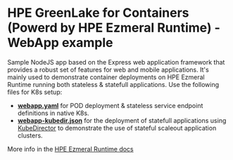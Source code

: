 # HPE GreenLake for Containers (Powerd by HPE Ezmeral Runtime) - WebApp example
Sample NodeJS app based on the Express web application framework that provides a robust set of features for web and mobile applications.
It's mainly used to demonstrate container deployments on HPE Ezmeral Runtime running both stateless & statefull applications.   Use the following files for K8s setup: <br>
- [**webapp.yaml**](https://github.com/StefDS/webapp/blob/master/k8s/webapp.yaml) for POD deployment & stateless service endpoint definitions in native K8s.
- [**webapp-kubedir.json**](https://github.com/StefDS/webapp/blob/master/k8s/webapp-kubedir.json) for the deployment of statefull applications using [KubeDirector](https://github.com/bluek8s/kubedirector) to demonstrate the use of stateful scaleout application clusters.

More info in the [HPE Ezmeral Runtime docs](https://docs.containerplatform.hpe.com/home)
